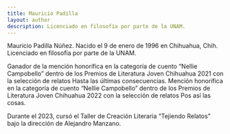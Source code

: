 ```yaml
---
title: Mauricio Padilla
layout: author
description: Licenciado en filosofía por parte de la UNAM.
---
```


Mauricio Padilla Núñez. Nacido el 9 de enero de 1996 en Chihuahua, Chih. Licenciado en filosofía por parte de la UNAM.

Ganador de la mención honorífica en la categoría de cuento “Nellie Campobello” dentro de los Premios de Literatura Joven Chihuahua 2021 con la selección de relatos Hasta las últimas consecuencias. Mención honorífica en la categoría de cuento “Nellie Campobello” dentro de los Premios de Literatura Joven Chihuahua 2022 con la selección de relatos Pos así las cosas.

Durante el 2023, cursó el Taller de Creación Literaria “Tejiendo Relatos” bajo la dirección de Alejandro Manzano.
